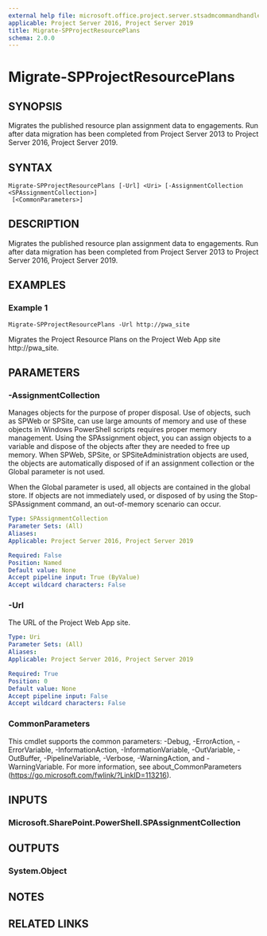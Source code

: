 ```yaml
---
external help file: microsoft.office.project.server.stsadmcommandhandler.dll-help.xml
applicable: Project Server 2016, Project Server 2019
title: Migrate-SPProjectResourcePlans
schema: 2.0.0
---
```


# Migrate-SPProjectResourcePlans

## SYNOPSIS
Migrates the published resource plan assignment data to engagements. Run after data migration has been completed from Project Server 2013 to Project Server 2016, Project Server 2019.

## SYNTAX

```
Migrate-SPProjectResourcePlans [-Url] <Uri> [-AssignmentCollection <SPAssignmentCollection>]
 [<CommonParameters>]
```

## DESCRIPTION
Migrates the published resource plan assignment data to engagements. Run after data migration has been completed from Project Server 2013 to Project Server 2016, Project Server 2019.

## EXAMPLES

### Example 1 
```
Migrate-SPProjectResourcePlans -Url http://pwa_site
```
Migrates the Project Resource Plans on the Project Web App site http://pwa_site.

## PARAMETERS

### -AssignmentCollection
Manages objects for the purpose of proper disposal. Use of objects, such as SPWeb or SPSite, can use large amounts of memory and use of these objects in Windows PowerShell scripts requires proper memory management. Using the SPAssignment object, you can assign objects to a variable and dispose of the objects after they are needed to free up memory. When SPWeb, SPSite, or SPSiteAdministration objects are used, the objects are automatically disposed of if an assignment collection or the Global parameter is not used.

When the Global parameter is used, all objects are contained in the global store. If objects are not immediately used, or disposed of by using the Stop-SPAssignment command, an out-of-memory scenario can occur.

```yaml
Type: SPAssignmentCollection
Parameter Sets: (All)
Aliases: 
Applicable: Project Server 2016, Project Server 2019

Required: False
Position: Named
Default value: None
Accept pipeline input: True (ByValue)
Accept wildcard characters: False
```

### -Url
The URL of the Project Web App site.

```yaml
Type: Uri
Parameter Sets: (All)
Aliases: 
Applicable: Project Server 2016, Project Server 2019

Required: True
Position: 0
Default value: None
Accept pipeline input: False
Accept wildcard characters: False
```

### CommonParameters
This cmdlet supports the common parameters: -Debug, -ErrorAction, -ErrorVariable, -InformationAction, -InformationVariable, -OutVariable, -OutBuffer, -PipelineVariable, -Verbose, -WarningAction, and -WarningVariable. For more information, see about_CommonParameters (https://go.microsoft.com/fwlink/?LinkID=113216).

## INPUTS

### Microsoft.SharePoint.PowerShell.SPAssignmentCollection

## OUTPUTS

### System.Object

## NOTES

## RELATED LINKS

